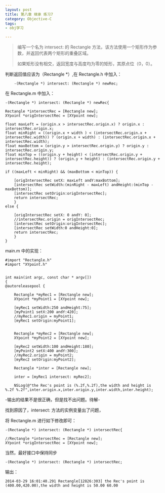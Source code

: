 ```yaml
---
layout: post
title: 第八章 继承 练习7
category: Objective-C
tags:
- obj学习

---
```


>编写一个名为 intersect: 的 Rectangle 方法，该方法使用一个矩形作为参数，并返回代表两个矩形的重叠区域。
>
>如果矩形没有相交，返回宽度与高度均为零的矩形，其原点位（0，0）。

判断返回值应该为（Rectangle *）,在 Rectangle.h 中加入：

		-(Rectangle *) intersect: (Rectangle *) newRec;

在 Rectangle.m 中加入：

	-(Rectangle *) intersect: (Rectangle *) newRec{

    Rectangle *intersectRec = [Rectangle new];
    XYpoint *origIntersectRec = [XYpoint new];
    
    float maxLeft = (origin.x > intersectRec.origin.x) ? origin.x : intersectRec.origin.x;
    float minRight = ((origin.x + width ) < (intersectRec.origin.x + intersectRec.width)) ? (origin.x + width) : (intersectRec.origin.x + intersectRec.width);
    float maxBottom = (origin.y > intersectRec.origin.y) ? origin.y : intersectRec.origin.y;
    float minTop = ((origin.y + height) < (intersectRec.origin.y + intersectRec.height)) ? (origin.y + height) : (intersectRec.origin.y + intersectRec.height);
    
    if ((maxLeft < minRight) && (maxBottom < minTop)) {
        
        [origIntersectRec setX: maxLeft andY:maxBottom];
        [intersectRec setWidth:(minRight - maxLeft) andHeight:(minTop - maxBottom)];
        [intersectRec setOrigin:origIntersectRec];
        return intersectRec;
	    }
    else {
        
        [origIntersectRec setX: 0 andY: 0];
        //intersectRec.origin = origIntersectRec;
        [intersectRec setOrigin:origIntersectRec];
        [intersectRec setWidth:0 andHeight:0];
        return intersectRec;
	    }
	}

main.m 中的实现：

	#import "Rectangle.h"
	#import "XYpoint.h"


	int main(int argc, const char * argv[])
	{
    @autoreleasepool {
     
        Rectangle *myRec1 = [Rectangle new];
        XYpoint *myPoint1 = [XYpoint new];
        
        [myRec1 setWidth:250 andHeight:75];
        [myPoint1 setX:200 andY:420];
        //myRec1.origin = myPoint1;
        [myRec1 setOrigin:myPoint1];
        
        
        Rectangle *myRec2 = [Rectangle new];
        XYpoint *myPoint2 = [XYpoint new];
        
        [myRec2 setWidth:100 andHeight:180];
        [myPoint2 setX:400 andY:300];
        //myRec2.origin = myPoint2;
        [myRec2 setOrigin:myPoint2];
        
        Rectangle *inter = [Rectangle new];
        
        inter = [myRec1 intersect: myRec2];
        
        NSLog(@"the Rec's point is (%.2f,%.2f),the width and height is %.2f %.2f",inter.origin.x,inter.origin.y,inter.width,inter.height);
        
-输出的结果不是很正确，但是找不出问题。待解-

找到原因了，intersect: 方法的实例变量出了问题，

将 Rectangle.m 进行如下修改即可：

	-(Rectangle *) intersect: (Rectangle *) intersectRec{

    //Rectangle *intersectRec = [Rectangle new];
    XYpoint *origIntersectRec = [XYpoint new];

当然，最好接口中保持同步
	
	-(Rectangle *) intersect: (Rectangle *) intersectRec;
	
输出：

	2014-03-29 16:01:40.291 Rectangle[12826:303] the Rec's point is (400.00,420.00),the width and height is 50.00 60.00

